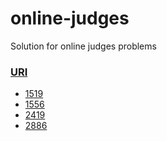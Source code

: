 # online-judges
Solution for online judges problems

### [URI](https://www.urionlinejudge.com.br)

* [1519](https://www.urionlinejudge.com.br/judge/pt/problems/view/1519)
* [1556](https://www.urionlinejudge.com.br/judge/pt/problems/view/1556)
* [2419](https://www.urionlinejudge.com.br/judge/pt/problems/view/2419)
* [2886](https://www.urionlinejudge.com.br/judge/pt/problems/view/2886)